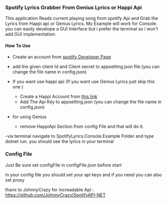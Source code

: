 ### Spotify Lyrics Grabber From Genius Lyrics or Happi Api

This application Reads current playing song from spotify Api and Grab the Lyrics from Happi api or Genius Lyrics. My Example will work for Console. you can easily develope a GUI Interface but i prefer the terminal so i won't add GUI implementation.

#### How To Use


-  Create an account from  [spotify Developer Page](https://developer.spotify.com/dashboard/login)

- add the given client Id and Client secret to appsetting.json file.(you can change the file name in config.json)

- If you want use happi api (If you want use Genius Lyrics just skip this one )
   - Create a Happi Account from [this link](https://happi.dev/ "this link")
   - Add The Api Key to appsetting.json (you can change the file name in config.json)
- for using Genius
  - remove HappiApi Section from config File and that will do it.

-via terminal navigate to SpotifyLyrics.Console.Example Folder and type dotnet run. you should see the lyrics in your terminal

### Config File 

Just Be sure set configFile in configFile.json before start

in your config file you should set your api keys and if you need you can also set proxy 

thanx to JohnnyCrazy for increadable Api : https://github.com/JohnnyCrazy/SpotifyAPI-NET
